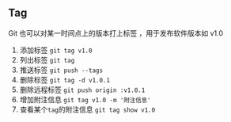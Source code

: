 ## Tag

Git 也可以对某一时间点上的版本打上标签 ，用于发布软件版本如 v1.0

1. 添加标签 `git tag v1.0`
2. 列出标签 `git tag`
3. 推送标签 `git push --tags`
4. 删除标签 `git tag -d v1.0.1`
5. 删除远程标签 `git push origin :v1.0.1`
6. 增加附注信息 `git tag v1.0 -m '附注信息'`
7. 查看某个`tag`的附注信息 `git tag show v1.0`